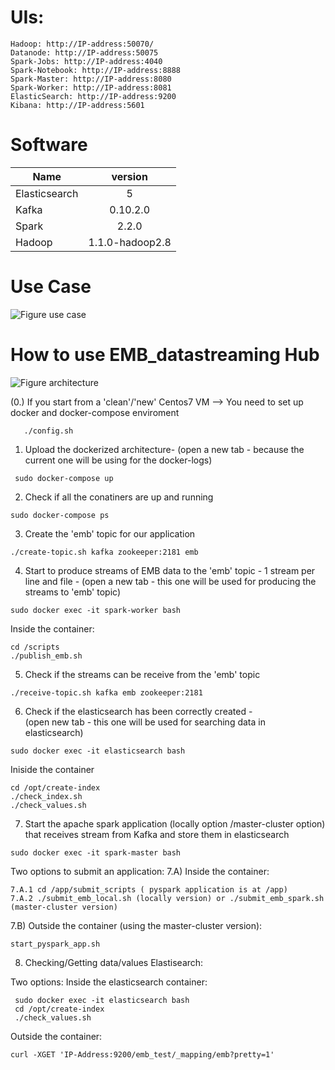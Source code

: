 # UIs:
	Hadoop: http://IP-address:50070/
	Datanode: http://IP-address:50075
	Spark-Jobs: http://IP-address:4040
	Spark-Notebook: http://IP-address:8888
	Spark-Master: http://IP-address:8080
	Spark-Worker: http://IP-address:8081
	ElasticSearch: http://IP-address:9200
	Kibana: http://IP-address:5601


# Software

|Name	        |version               |
|---------------|:--------------------:|
|Elasticsearch	|5                     |
|Kafka	        |0.10.2.0	       |
|Spark    	|2.2.0		       |
|Hadoop	        |1.1.0-hadoop2.8       |


# Use Case

![Figure use case](https://github.com/rosafilgueira/EMB_datastreaming/blob/master/Sensor-Figure.png)


# How to use EMB_datastreaming Hub


![Figure architecture](https://github.com/rosafilgueira/EMB_datastreaming/blob/master/data-streaming_hub.png )

(0.)  If you start from a 'clean'/'new' Centos7 VM --> You need to set up docker and docker-compose enviroment  

```
   ./config.sh 

```

1. Upload the dockerized architecture-  (open a new tab - because the current one will be using for the docker-logs)

```
 sudo docker-compose up
```

2. Check if all the conatiners are up and running

```
sudo docker-compose ps
```

3. Create the 'emb' topic for our application 

```
./create-topic.sh kafka zookeeper:2181 emb
```

4. Start to produce streams of EMB data to the 'emb' topic - 1 stream per line and file	-
(open a new tab - this one will be used for producing the streams to 'emb' topic)

```
sudo docker exec -it spark-worker bash
```
Inside the container:

```
cd /scripts
./publish_emb.sh
```

5. Check if the streams can be receive from the 'emb' topic

```
./receive-topic.sh kafka emb zookeeper:2181
```

6. Check if the elasticsearch has been correctly created -  
(open new tab - this one will be used for searching data in elasticsearch)

```
sudo docker exec -it elasticsearch bash
```

Iniside the container

```
cd /opt/create-index
./check_index.sh
./check_values.sh
```

 7. Start the apache spark application (locally option /master-cluster option) that receives stream from Kafka and store them in elasticsearch
 
 ```
 sudo docker exec -it spark-master bash
 ```
 
 Two options to submit an application: 
  7.A) Inside the container:
  
  ```
  7.A.1 cd /app/submit_scripts ( pyspark application is at /app)
  7.A.2 ./submit_emb_local.sh (locally version) or ./submit_emb_spark.sh (master-cluster version)
  ```
  7.B) Outside the container (using the master-cluster version): 
 
  ```
  start_pyspark_app.sh
  ```

 8. Checking/Getting data/values Elastisearch:

 Two options:
   Inside the elasticsearch container:
	
  ```
   sudo docker exec -it elasticsearch bash
   cd /opt/create-index
   ./check_values.sh
  ```
	
 Outside the container: 
	
```
curl -XGET 'IP-Address:9200/emb_test/_mapping/emb?pretty=1'
```
	


